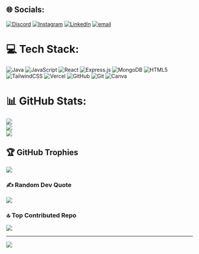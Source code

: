 
## 🌐 Socials:
[![Discord](https://img.shields.io/badge/Discord-%237289DA.svg?logo=discord&logoColor=white)](https://discord.gg/aayushkumar_gupta) [![Instagram](https://img.shields.io/badge/Instagram-%23E4405F.svg?logo=Instagram&logoColor=white)](https://instagram.com/_.imayush_) [![LinkedIn](https://img.shields.io/badge/LinkedIn-%230077B5.svg?logo=linkedin&logoColor=white)](https://linkedin.com/in/ayush-kumar-gupta-82ab06325) [![email](https://img.shields.io/badge/Email-D14836?logo=gmail&logoColor=white)](mailto:ayushkmr2509@gmail.com) 

# 💻 Tech Stack:
![Java](https://img.shields.io/badge/java-%23ED8B00.svg?style=for-the-badge&logo=openjdk&logoColor=white) ![JavaScript](https://img.shields.io/badge/javascript-%23323330.svg?style=for-the-badge&logo=javascript&logoColor=%23F7DF1E) ![React](https://img.shields.io/badge/react-%2320232a.svg?style=for-the-badge&logo=react&logoColor=%2361DAFB) ![Express.js](https://img.shields.io/badge/express.js-%23404d59.svg?style=for-the-badge&logo=express&logoColor=%2361DAFB) ![MongoDB](https://img.shields.io/badge/MongoDB-%234ea94b.svg?style=for-the-badge&logo=mongodb&logoColor=white) ![HTML5](https://img.shields.io/badge/html5-%23E34F26.svg?style=for-the-badge&logo=html5&logoColor=white) ![TailwindCSS](https://img.shields.io/badge/tailwindcss-%2338B2AC.svg?style=for-the-badge&logo=tailwind-css&logoColor=white) ![Vercel](https://img.shields.io/badge/vercel-%23000000.svg?style=for-the-badge&logo=vercel&logoColor=white) ![GitHub](https://img.shields.io/badge/github-%23121011.svg?style=for-the-badge&logo=github&logoColor=white) ![Git](https://img.shields.io/badge/git-%23F05033.svg?style=for-the-badge&logo=git&logoColor=white) ![Canva](https://img.shields.io/badge/Canva-%2300C4CC.svg?style=for-the-badge&logo=Canva&logoColor=white)
# 📊 GitHub Stats:
![](https://github-readme-stats.vercel.app/api?username=ayuuxssh&theme=merko&hide_border=false&include_all_commits=true&count_private=false)<br/>
![](https://nirzak-streak-stats.vercel.app/?user=ayuuxssh&theme=merko&hide_border=false)<br/>
![](https://github-readme-stats.vercel.app/api/top-langs/?username=ayuuxssh&theme=merko&hide_border=false&include_all_commits=true&count_private=false&layout=compact)

## 🏆 GitHub Trophies
![](https://github-profile-trophy.vercel.app/?username=ayuuxssh&theme=radical&no-frame=false&no-bg=true&margin-w=4)

### ✍️ Random Dev Quote
![](https://quotes-github-readme.vercel.app/api?type=horizontal&theme=radical)

### 🔝 Top Contributed Repo
![](https://github-contributor-stats.vercel.app/api?username=ayuuxssh&limit=5&theme=dark&combine_all_yearly_contributions=true)

---
[![](https://visitcount.itsvg.in/api?id=ayuuxssh&icon=0&color=0)](https://visitcount.itsvg.in)

<!-- Proudly created with GPRM ( https://gprm.itsvg.in ) -->
